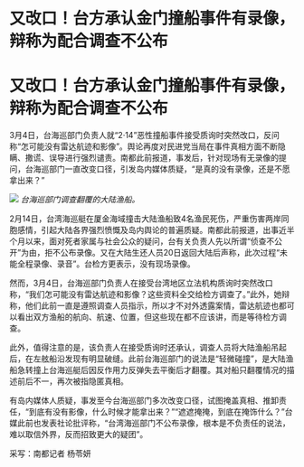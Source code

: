 # 又改口！台方承认金门撞船事件有录像，辩称为配合调查不公布

# 又改口！台方承认金门撞船事件有录像，辩称为配合调查不公布

3月4日，台海巡部门负责人就“2·14”恶性撞船事件接受质询时突然改口，反问称“怎可能没有雷达航迹和影像”。舆论再度对民进党当局在事件真相方面不断隐瞒、撒谎、误导进行强烈谴责。南都此前报道，事发后，针对现场有无录像的提问，台海巡部门一直改变口径，引发岛内媒体质疑，“是真的没有录像，还是不愿拿出来？”

![](https://inews.gtimg.com/om_bt/ObKAHKvs5ajFiYOW321judURGSrX3VwT6_0hqKOExHxJsAA/1000)
_台海巡部门调查翻覆的大陆渔船。_

2月14日，台湾海巡艇在厦金海域撞击大陆渔船致4名渔民死伤，严重伤害两岸同胞感情，引起大陆各界强烈愤慨及岛内舆论的普遍质疑。南都此前报道，出事近半个月以来，面对死者家属与社会公众的疑问，台有关负责人先以所谓“侦查不公开”为由，拒不公布录像。又在大陆生还人员20日返回大陆后声称，此次过程“未能全程录像、录音”。台检方更表示，没有现场录像。

然而，3月4日，台海巡部门负责人在接受台湾地区立法机构质询时突然改口称，“我们怎可能没有雷达航迹和影像？这些资料全交给检方调查了。”此外，她辩称，他们此前一直是遵照调查人员指示，所以才不对外透露案情，雷达航迹也都可以看出双方渔船的航向、航速、位置，但这些现在都不应该讲，而是等待检方调查。

此外，值得注意的是，该负责人在接受质询时还承认，调查人员将大陆渔船吊起后，在左舷船沿发现有明显破缝。此前台海巡部门的说法是“轻微碰撞”，是大陆渔船急转撞上台海巡艇后因反作用力反弹失去平衡后才翻覆。其对船只翻覆情况的描述前后不一，再次被指隐匿真相。

有岛内媒体人质疑，事发至今台海巡部门多次改变口径，试图掩盖真相、推卸责任，“到底有没有影像，什么时候才能拿出来？”“遮遮掩掩，到底在掩饰什么？”台媒此前也发表社论批评称，“台湾海巡部门不公布录像，根本是不负责任的说法，难以取信外界，反而招致更大的疑团”。

采写：南都记者 杨苓妍

